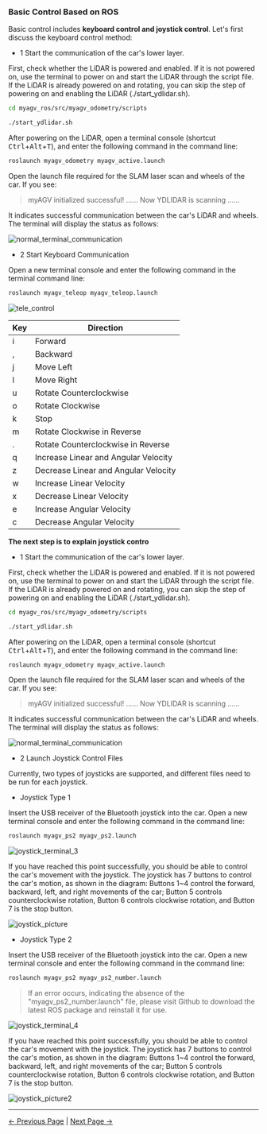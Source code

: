 ### Basic Control Based on ROS

Basic control includes **keyboard control and joystick control**. Let's first discuss the keyboard control method:

- 1 Start the communication of the car's lower layer.

First, check whether the LiDAR is powered and enabled. If it is not powered on, use the terminal to power on and start the LiDAR through the script file. If the LiDAR is already powered on and rotating, you can skip the step of powering on and enabling the LiDAR (./start_ydlidar.sh).

```bash
cd myagv_ros/src/myagv_odometry/scripts

./start_ydlidar.sh
```

After powering on the LiDAR, open a terminal console (shortcut <kbd>Ctrl</kbd>+<kbd>Alt</kbd>+<kbd>T</kbd>), and enter the following command in the command line:

```bash
roslaunch myagv_odometry myagv_active.launch 
```

Open the launch file required for the SLAM laser scan and wheels of the car. If you see:

>  myAGV initialized successful!
>  ......
>  Now YDLIDAR is scanning ......

It indicates successful communication between the car's LiDAR and wheels. The terminal will display the status as follows:

![normal_terminal_communication](../../resources/6-SDKDevelopment/6-ROS/6.2/6.2.4/normal_terminal_communication.png)


-  2 Start Keyboard Communication

Open a new terminal console and enter the following command in the terminal command line:

```bash
roslaunch myagv_teleop myagv_teleop.launch
```

![tele_control](../../resources/6-SDKDevelopment/6-ROS/6.2/6.2.4/tele_control.png)

| Key  | Direction                            |
| ---- | ------------------------------------ |
| i    | Forward                              |
| ,    | Backward                             |
| j    | Move Left                            |
| l    | Move Right                           |
| u    | Rotate Counterclockwise              |
| o    | Rotate Clockwise                     |
| k    | Stop                                 |
| m    | Rotate Clockwise in Reverse          |
| .    | Rotate Counterclockwise in Reverse   |
| q    | Increase Linear and Angular Velocity |
| z    | Decrease Linear and Angular Velocity |
| w    | Increase Linear Velocity             |
| x    | Decrease Linear Velocity             |
| e    | Increase Angular Velocity            |
| c    | Decrease Angular Velocity            |

**The next step is to explain joystick contro**

- 1 Start the communication of the car's lower layer.

First, check whether the LiDAR is powered and enabled. If it is not powered on, use the terminal to power on and start the LiDAR through the script file. If the LiDAR is already powered on and rotating, you can skip the step of powering on and enabling the LiDAR (./start_ydlidar.sh).

```bash
cd myagv_ros/src/myagv_odometry/scripts

./start_ydlidar.sh
```

After powering on the LiDAR, open a terminal console (shortcut <kbd>Ctrl</kbd>+<kbd>Alt</kbd>+<kbd>T</kbd>), and enter the following command in the command line:

```bash
roslaunch myagv_odometry myagv_active.launch 
```

Open the launch file required for the SLAM laser scan and wheels of the car. If you see:

>  myAGV initialized successful!
>  ......
>  Now YDLIDAR is scanning ......

It indicates successful communication between the car's LiDAR and wheels. The terminal will display the status as follows:

![normal_terminal_communication](../../resources/6-SDKDevelopment/6-ROS/6.2/6.2.4/normal_terminal_communication.png)

- 2 Launch Joystick Control Files

Currently, two types of joysticks are supported, and different files need to be run for each joystick.

- Joystick Type 1

Insert the USB receiver of the Bluetooth joystick into the car. Open a new terminal console and enter the following command in the command line:

```bash
roslaunch myagv_ps2 myagv_ps2.launch 
```

![joystick_terminal_3](../../resources/6-SDKDevelopment/6-ROS/6.2/6.2.4/joystick_terminal_3.png)

If you have reached this point successfully, you should be able to control the car's movement with the joystick. The joystick has 7 buttons to control the car's motion, as shown in the diagram: Buttons 1~4 control the forward, backward, left, and right movements of the car; Button 5 controls counterclockwise rotation, Button 6 controls clockwise rotation, and Button 7 is the stop button.

![joystick_picture](../../resources/6-SDKDevelopment/6-ROS/6.2/6.2.4/joystick_picture.png)

- Joystick Type 2

Insert the USB receiver of the Bluetooth joystick into the car. Open a new terminal console and enter the following command in the command line:

```bash
roslaunch myagv_ps2 myagv_ps2_number.launch 
```

> If an error occurs, indicating the absence of the "myagv_ps2_number.launch" file, please visit Github to download the latest ROS package and reinstall it for use.

![joystick_terminal_4](../../resources/6-SDKDevelopment/6-ROS/6.2/6.2.4/joystick_terminal_4.png)

If you have reached this point successfully, you should be able to control the car's movement with the joystick. The joystick has 7 buttons to control the car's motion, as shown in the diagram: Buttons 1~4 control the forward, backward, left, and right movements of the car; Button 5 controls counterclockwise rotation, Button 6 controls clockwise rotation, and Button 7 is the stop button.

![joystick_picture2](../../resources/6-SDKDevelopment/6-ROS/6.2/6.2.4/joystick_picture2.png)

---

[← Previous Page](6.2.3-Using_Common_ROS_Tools.md) | [Next Page →](6.2.5-Real-time_Mapping_with_Gmapping.md)